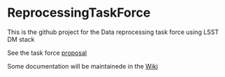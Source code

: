﻿# ReprocessingTaskForce
This is the github project for the Data reprocessing task force using LSST DM stack

See the task force [proposal](Taskforce2015_Reprocessing.md)

Some documentation will be maintainede in the [Wiki](https://github.com/DarkEnergyScienceCollaboration/ReprocessingTaskForce/wiki)


